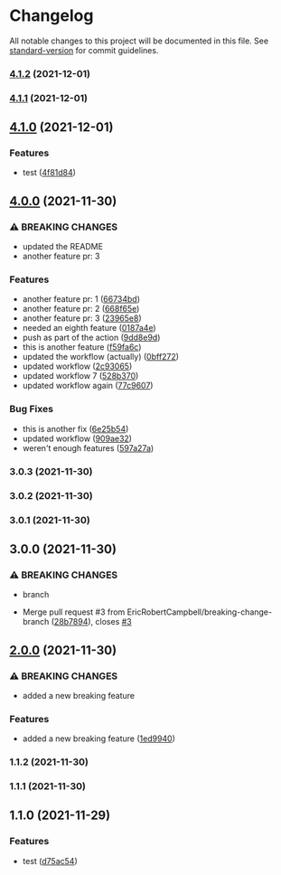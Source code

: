 # Changelog

All notable changes to this project will be documented in this file. See [standard-version](https://github.com/conventional-changelog/standard-version) for commit guidelines.

### [4.1.2](https://github.com/EricRobertCampbell/semantic-versioning-test-js/compare/v4.1.1...v4.1.2) (2021-12-01)

### [4.1.1](https://github.com/EricRobertCampbell/semantic-versioning-test-js/compare/v4.1.0...v4.1.1) (2021-12-01)

## [4.1.0](https://github.com/EricRobertCampbell/semantic-versioning-test-js/compare/v4.0.0...v4.1.0) (2021-12-01)


### Features

* test ([4f81d84](https://github.com/EricRobertCampbell/semantic-versioning-test-js/commit/4f81d8405304bbd46ca09ddb1b1d272c72b1d074))

## [4.0.0](https://github.com/EricRobertCampbell/semantic-versioning-test-js/compare/v3.0.3...v4.0.0) (2021-11-30)


### ⚠ BREAKING CHANGES

* updated the README
* another feature pr: 3

### Features

* another feature pr: 1 ([66734bd](https://github.com/EricRobertCampbell/semantic-versioning-test-js/commit/66734bd6b0c70ecc19e5136ef5d2f6ce81993127))
* another feature pr: 2 ([668f65e](https://github.com/EricRobertCampbell/semantic-versioning-test-js/commit/668f65e3e8c4b58ce4837c742756e1ba6466a571))
* another feature pr: 3 ([23965e8](https://github.com/EricRobertCampbell/semantic-versioning-test-js/commit/23965e86978a3bd019f09e5b9616e61f312dd12b))
* needed an eighth feature ([0187a4e](https://github.com/EricRobertCampbell/semantic-versioning-test-js/commit/0187a4e73e5333fe44cc9dc68ac8731ca9385720))
* push as part of the action ([9dd8e9d](https://github.com/EricRobertCampbell/semantic-versioning-test-js/commit/9dd8e9d6f273d1ae2a17318fe4e0c689a3169dc3))
* this is another feature ([f59fa6c](https://github.com/EricRobertCampbell/semantic-versioning-test-js/commit/f59fa6c23579f5ce723254e40fde59e1fed1ec41))
* updated the workflow (actually) ([0bff272](https://github.com/EricRobertCampbell/semantic-versioning-test-js/commit/0bff2727f5ad256eb2a2682beb4b805f2d9b9445))
* updated workflow ([2c93065](https://github.com/EricRobertCampbell/semantic-versioning-test-js/commit/2c93065cf5b16f96cc4c0b312826fbe6571b2c27))
* updated workflow 7 ([528b370](https://github.com/EricRobertCampbell/semantic-versioning-test-js/commit/528b3706a72feb86afe5b2ef13eb4912ff301982))
* updated workflow again ([77c9607](https://github.com/EricRobertCampbell/semantic-versioning-test-js/commit/77c9607c321a9668e4366f02ce4c67842035854a))


### Bug Fixes

* this is another fix ([6e25b54](https://github.com/EricRobertCampbell/semantic-versioning-test-js/commit/6e25b543921c117876aeb5cc51647192257f4fd5))
* updated workflow ([909ae32](https://github.com/EricRobertCampbell/semantic-versioning-test-js/commit/909ae32134fab9203669abbcd38556629df3be95))
* weren't enough features ([597a27a](https://github.com/EricRobertCampbell/semantic-versioning-test-js/commit/597a27a5661b73013f2b677dbd55e2e6119f2989))

### 3.0.3 (2021-11-30)

### 3.0.2 (2021-11-30)

### 3.0.1 (2021-11-30)

## 3.0.0 (2021-11-30)


### ⚠ BREAKING CHANGES

* branch

* Merge pull request #3 from EricRobertCampbell/breaking-change-branch ([28b7894](https://github.com/EricRobertCampbell/semantic-versioning-test-js/commit/28b789431122e22640a8d7ebdaf946809c4fce1e)), closes [#3](https://github.com/EricRobertCampbell/semantic-versioning-test-js/issues/3)

## [2.0.0](https://github.com/EricRobertCampbell/semantic-versioning-test-js/compare/v1.1.2...v2.0.0) (2021-11-30)


### ⚠ BREAKING CHANGES

* added a new breaking feature

### Features

* added a new breaking feature ([1ed9940](https://github.com/EricRobertCampbell/semantic-versioning-test-js/commit/1ed9940b34a86d63a0db4163865d7ba9cf835ecc))

### 1.1.2 (2021-11-30)

### 1.1.1 (2021-11-30)

## 1.1.0 (2021-11-29)


### Features

* test ([d75ac54](https://github.com/EricRobertCampbell/semantic-versioning-test-js/commit/d75ac544bf8302870561ad07b4dad321c41e7627))
